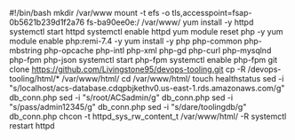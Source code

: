 #!/bin/bash
mkdir /var/www
mount -t efs -o tls,accesspoint=fsap-0b5621b239d1f2a76 fs-ba90ee0e:/ /var/www/
yum install -y httpd 
systemctl start httpd
systemctl enable httpd
yum module reset php -y
yum module enable php:remi-7.4 -y
yum install -y php php-common php-mbstring php-opcache php-intl php-xml php-gd php-curl php-mysqlnd php-fpm php-json
systemctl start php-fpm
systemctl enable php-fpm
git clone https://github.com/Livingstone95/devops-tooling.git
cp -R /devops-tooling/html/*  /var/www/html/
cd /var/www/html/
touch healthstatus
sed -i "s/localhost/acs-database.cdqpbjkethv0.us-east-1.rds.amazonaws.com/g" db_conn.php 
sed -i "s/root/ACSadmin/g" db_conn.php
sed -i "s/pass/admin12345/g" db_conn.php
sed -i "s/dare/toolingdb/g" db_conn.php
chcon -t httpd_sys_rw_content_t /var/www/html/ -R
systemctl restart httpd



